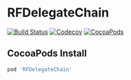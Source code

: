 # RFDelegateChain

[![Build Status](https://img.shields.io/travis/RFUI/RFDelegateChain.svg?style=flat-square&colorA=333333&colorB=6600cc)](https://travis-ci.org/RFUI/RFDelegateChain)
[![Codecov](https://img.shields.io/codecov/c/github/RFUI/RFDelegateChain.svg?style=flat-square&colorA=333333&colorB=6600cc)](https://codecov.io/gh/RFUI/RFDelegateChain)
[![CocoaPods](https://img.shields.io/cocoapods/v/RFDelegateChain.svg?style=flat-square&colorA=333333&colorB=6600cc)](https://cocoapods.org/pods/RFDelegateChain)

## CocoaPods Install

```ruby
pod 'RFDelegateChain'
```
